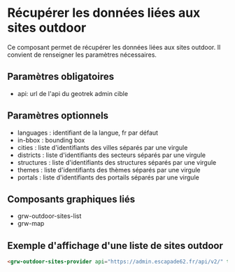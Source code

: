 # Récupérer les données liées aux sites outdoor

Ce composant permet de récupérer les données liées aux sites outdoor. Il convient de renseigner les paramètres nécessaires.

## Paramètres obligatoires

- api: url de l'api du geotrek admin cible

## Paramètres optionnels

- languages : identifiant de la langue, fr par défaut
- in-bbox : bounding box
- cities : liste d'identifiants des villes séparés par une virgule
- districts : liste d'identifiants des secteurs séparés par une virgule
- structures : liste d'identifiants des structures séparés par une virgule
- themes : liste d'identifiants des thèmes séparés par une virgule
- portals : liste d'identifiants des portails séparés par une virgule

## Composants graphiques liés

- grw-outdoor-sites-list
- grw-map

## Exemple d'affichage d'une liste de sites outdoor

```html
<grw-outdoor-sites-provider api="https://admin.escapade62.fr/api/v2/" themes="1,2"></grw-outdoor-sites-provider><grw-outdoor-sites-list></grw-outdoor-sites-list>
```
